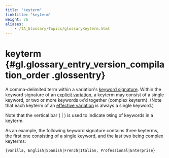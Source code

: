 ```yaml
--- 
title: "keyterm"
linktitle: "keyterm"
weight: 76
aliases: 
    - /TA_Glossary/Topics/glossaryKeyterm.html
---
```

# keyterm {#gl.glossary_entry_version_compilation_order .glossentry}

A comma-delimited term within a variation's [keyword signature](glossaryKeywordSignature.html). Within the keyword signature of an [explicit variation](glossaryExplicitVariation.html), a keyterm may consist of a single keyword, or two or more keywords `OR`'d together \(complex keyterm\). \(Note that each keyterm of an [effective variation](glossaryEffectiveVariation.html) is always a single keyword.\)

Note that the vertical bar \( \| \) is used to indicate `OR`ing of keywords in a keyterm.

As an example, the following keyword signature contains three keyterms, the first one consisting of a single keyword, and the last two being complex keyterms:

```
{vanilla, English|Spanish|French|Italian, Professional|Enterprise}
```

